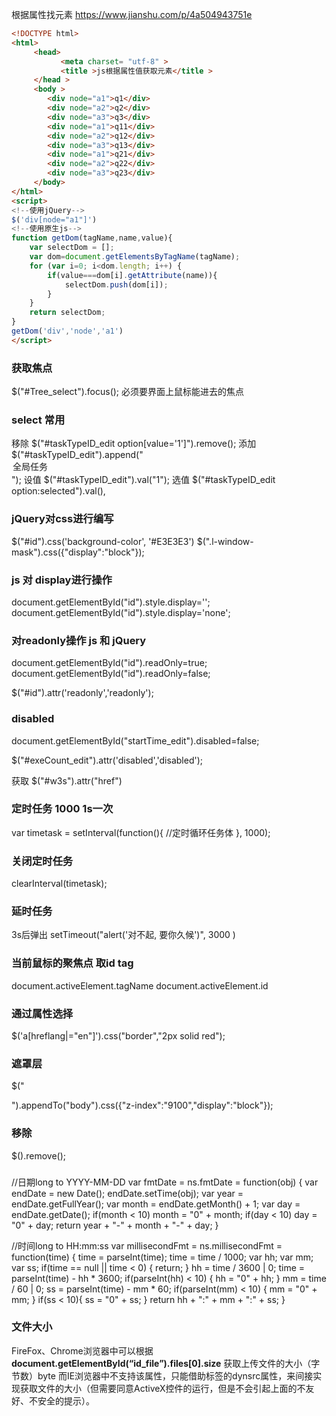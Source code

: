 根据属性找元素 https://www.jianshu.com/p/4a504943751e
```html
<!DOCTYPE html>
<html>
     <head>
           <meta charset= "utf-8" >
           <title >js根据属性值获取元素</title >
     </head >
     <body >        
        <div node="a1">q1</div>
        <div node="a2">q2</div>
        <div node="a3">q3</div>
        <div node="a1">q11</div>
        <div node="a2">q12</div>
        <div node="a3">q13</div>
        <div node="a1">q21</div>
        <div node="a2">q22</div>
        <div node="a3">q23</div>
     </body>
</html>
<script>
<!--使用jQuery-->
$('div[node="a1"]')
<!--使用原生js-->
function getDom(tagName,name,value){
    var selectDom = [];
    var dom=document.getElementsByTagName(tagName);
    for (var i=0; i<dom.length; i++) {
        if(value===dom[i].getAttribute(name)){
            selectDom.push(dom[i]);
        }
    }
    return selectDom;
}
getDom('div','node','a1')
</script>
```
### 获取焦点
 $("#Tree_select").focus(); 必须要界面上鼠标能进去的焦点

### select 常用
移除
$("#taskTypeID_edit option[value='1']").remove();
添加
$("#taskTypeID_edit").append("<option value='1'>全局任务</option>");
设值
$("#taskTypeID_edit").val("1");
选值
$("#taskTypeID_edit option:selected").val(),

### jQuery对css进行编写
$("#id").css('background-color', '#E3E3E3')
$(".l-window-mask").css({"display":"block"});

### js 对 display进行操作
document.getElementById("id").style.display='';
document.getElementById("id").style.display='none';

### 对readonly操作 js 和 jQuery
document.getElementById("id").readOnly=true;
document.getElementById("id").readOnly=false;

$("#id").attr('readonly','readonly');

### disabled
document.getElementById("startTime_edit").disabled=false;

$("#exeCount_edit").attr('disabled','disabled');

获取
$("#w3s").attr("href")


### 定时任务 1000 1s一次
var timetask = setInterval(function(){
	//定时循环任务体
}, 1000);

### 关闭定时任务
clearInterval(timetask);

### 延时任务
3s后弹出
setTimeout("alert('对不起, 要你久候')", 3000 )


### 当前鼠标的聚焦点 取id tag
document.activeElement.tagName
document.activeElement.id

### 通过属性选择
 $('a[hreflang|="en"]').css("border","2px solid red");


### 遮罩层
$("<div id='l-window-mask_treeselect' class='l-window-mask'></div>").appendTo("body").css({"z-index":"9100","display":"block"});

### 移除
$().remove();

###
//日期long to YYYY-MM-DD
var fmtDate = ns.fmtDate = function(obj) {
	var endDate = new Date();
	endDate.setTime(obj);
	var year = endDate.getFullYear();
	var month = endDate.getMonth() + 1;
	var day = endDate.getDate();
	if(month < 10) month = "0" + month;
	if(day < 10) day = "0" + day;
	return year + "-" + month + "-" + day;
}

//时间long to HH:mm:ss
var millisecondFmt = ns.millisecondFmt = function(time) {
	time = parseInt(time);
	time = time / 1000;
	var hh;
	var mm;
	var ss;
	if(time == null || time < 0) {
		return;
	}
	hh = time / 3600 | 0;
	time = parseInt(time) - hh * 3600;
	if(parseInt(hh) < 10) {
		hh = "0" + hh;
	}
	mm = time / 60 | 0;
	ss = parseInt(time) - mm * 60;
	if(parseInt(mm) < 10) {
		mm = "0" + mm;
	}
	if(ss < 10){
		ss = "0" + ss;
	}
	return hh + ":" + mm + ":" + ss;
}

### 文件大小
FireFox、Chrome浏览器中可以根据 **document.getElementById(“id_file”).files[0].size** 获取上传文件的大小（字节数）byte
而IE浏览器中不支持该属性，只能借助<img>标签的dynsrc属性，来间接实现获取文件的大小（但需要同意ActiveX控件的运行，但是不会引起上面的不友好、不安全的提示）。
